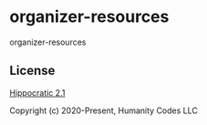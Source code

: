 # organizer-resources
organizer-resources

## License

[Hippocratic 2.1](https://firstdonoharm.dev)

Copyright (c) 2020-Present, Humanity Codes LLC
